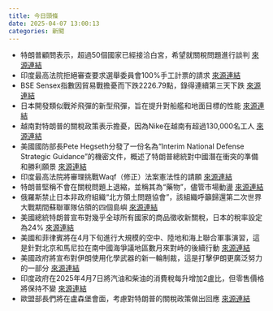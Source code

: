```yaml
---
title: 今日頭條
date: 2025-04-07 13:00:13
categories: 新聞            
---
```

- 特朗普顧問表示，超過50個國家已經接洽白宮，希望就關稅問題進行談判 [來源連結](https://www.thehindu.com/news/the-hindu-morning-digest-april-7-2025/article69420802.ece)
- 印度最高法院拒絕審查要求選舉委員會100%手工計票的請求 [來源連結](https://www.thehindu.com/news/top-new-of-the-day-april-7-2025/article69422799.ece)
- BSE Sensex指數因貿易戰擔憂而下跌2226.79點，錄得連續第三天下跌 [來源連結](https://www.thehindu.com/business/markets/monday-mayhem-sensex-sinks-2227-points-as-trade-war-fears-engulf-global-markets/article69422760.ece)
- 日本開發類似戰斧飛彈的新型飛彈，旨在提升對船艦和地面目標的性能 [來源連結](https://asiatimes.com/2025/04/japans-tomahawk-like-missile-shows-fading-faith-in-us/)
- 越南對特朗普的關稅政策表示擔憂，因為Nike在越南有超過130,000名工人 [來源連結](https://asiatimes.com/2025/04/vietnam-to-trump-just-dont-do-it-on-tariffs/)
- 美國國防部長Pete Hegseth分發了一份名為“Interim National Defense Strategic Guidance”的機密文件，概述了特朗普總統對中國潛在衝突的準備和勝利願景 [來源連結](https://asiatimes.com/2025/04/s-korea-on-edge-as-us-hints-at-redeploying-troops/)
- 印度最高法院將審理挑戰Waqf（修正）法案憲法性的請願 [來源連結](https://www.thehindu.com/news/national/pleas-challenging-waqf-law-validity-mentioned-in-supreme-court-for-urgent-hearing/article69422079.ece)
- 特朗普堅稱不會在關稅問題上退縮，並稱其為“藥物”，儘管市場動盪 [來源連結](https://www.thehindu.com/news/international/trump-says-not-backing-down-on-tariffs-calls-them-medicine-as-markets-reel/article69421759.ece)
- 俄羅斯禁止日本非政府組織“北方領土問題協會”，該組織呼籲歸還第二次世界大戰期間蘇聯軍隊佔領的四個島嶼 [來源連結](https://www.japantimes.co.jp/news/2025/04/07/japan/russia-bans-japanese-ngo/)
- 美國總統特朗普宣布對幾乎全球所有國家的商品徵收新關稅，日本的稅率設定為24% [來源連結](https://www.japantimes.co.jp/business/2025/04/07/economy/tariffs-political-reax/)
- 美國和菲律賓將在4月下旬進行大規模的空中、陸地和海上聯合軍事演習，這是針對北京和馬尼拉在南中國海爭議地區數月來對峙的後續行動 [來源連結](https://www.japantimes.co.jp/news/2025/04/07/asia-pacific/politics/philippines-us-joint-drills-deterrence/)
- 美國政府將宣布對伊朗使用化學武器的新一輪制裁，這是打擊伊朗更廣泛努力的一部分 [來源連結](https://www.theguardian.com/us-news/live/2025/apr/07/donald-trump-tariffs-foreign-governments-markets-fall-netanyahu-white-house-us-politics-latest-updates-news)
- 印度政府在2025年4月7日將汽油和柴油的消費稅每升增加2盧比，但零售價格將保持不變 [來源連結](https://www.thehindu.com/business/Economy/excise-duty-on-petrol-diesel-increased-by-2litre-no-change-in-retail-prices/article69422639.ece)
- 歐盟部長們將在盧森堡會面，考慮對特朗普的關稅政策做出回應 [來源連結](https://www.theguardian.com/world/live/2025/apr/07/eu-ministers-meeting-response-trump-tariffs-trade-latest-updates-news)



